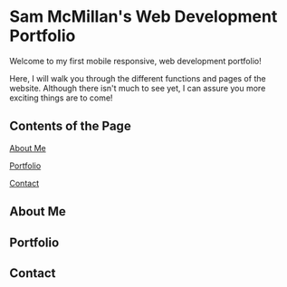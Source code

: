 # Sam McMillan's Web Development Portfolio  
Welcome to my first mobile responsive, web development portfolio!  

Here, I will walk you through the different functions and pages of the website.  Although there isn't much to see yet, I can assure you more exciting things are to come!

## Contents of the Page
[About Me](#about-me)

[Portfolio](#portfolio)

[Contact](#contact)


## About Me

## Portfolio

## Contact
